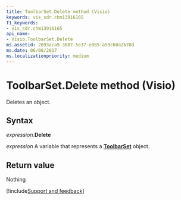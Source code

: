 ```yaml
---
title: ToolbarSet.Delete method (Visio)
keywords: vis_sdr.chm13916165
f1_keywords:
- vis_sdr.chm13916165
api_name:
- Visio.ToolbarSet.Delete
ms.assetid: 2893aca9-3607-5e37-e885-a59c60a2b78d
ms.date: 06/08/2017
ms.localizationpriority: medium
---
```



# ToolbarSet.Delete method (Visio)

Deletes an object.


## Syntax

_expression_.**Delete**

_expression_ A variable that represents a **[ToolbarSet](Visio.ToolbarSet.md)** object.


## Return value

Nothing

[!include[Support and feedback](~/includes/feedback-boilerplate.md)]
